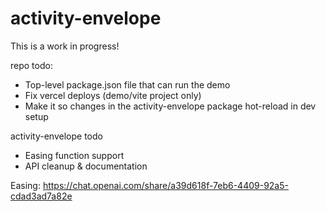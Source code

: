 # activity-envelope

This is a work in progress!

repo todo:

-   Top-level package.json file that can run the demo
-   Fix vercel deploys (demo/vite project only)
-   Make it so changes in the activity-envelope package hot-reload in dev setup

activity-envelope todo

-   Easing function support
-   API cleanup & documentation

Easing: https://chat.openai.com/share/a39d618f-7eb6-4409-92a5-cdad3ad7a82e
